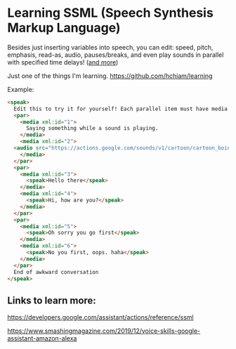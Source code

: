# Learning SSML (Speech Synthesis Markup Language)

Besides just inserting variables into speech, you can edit: speed, pitch, emphasis, read-as, audio, pauses/breaks, and even play sounds in parallel with specified time delays! ([and more](https://developers.google.com/assistant/actions/reference/ssml))

Just one of the things I'm learning. https://github.com/hchiam/learning

Example:

```html
<speak>
  Edit this to try it for yourself! Each parallel item must have media surrounding it and a globally-unique ID.
  <par>
    <media xml:id="1">
      Saying something while a sound is playing.
    </media>
    <media xml:id="2">
  <audio src="https://actions.google.com/sounds/v1/cartoon/cartoon_boing.ogg"/>
    </media>
  </par>
  <par>
    <media xml:id="3">
      <speak>Hello there</speak>
    </media>
    <media xml:id="4">
      <speak>Hi, how are you?</speak>
    </media>
  </par>
  <par>
    <media xml:id="5">
      <speak>Oh sorry you go first</speak>
    </media>
    <media xml:id="6">
      <speak>No you first, oops. haha</speak>
    </media>
  </par>
  End of awkward conversation
</speak>
```

## Links to learn more:

https://developers.google.com/assistant/actions/reference/ssml

https://www.smashingmagazine.com/2019/12/voice-skills-google-assistant-amazon-alexa
